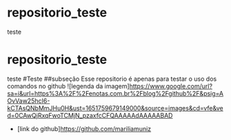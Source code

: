 # repositorio_teste
teste
# repositorio_teste
teste
#Teste
##subseção
Esse repositorio é apenas para testar o uso dos comandos no github
![legenda da imagem]https://www.google.com/url?sa=i&url=https%3A%2F%2Fenotas.com.br%2Fblog%2Fgithub%2F&psig=AOvVaw25hcI6-kCTAsQNbMmJHu0H&ust=1651759679149000&source=images&cd=vfe&ved=0CAwQjRxqFwoTCMjN_pzaxfcCFQAAAAAdAAAAABAD
* [link do github]https://github.com/mariliamuniz
